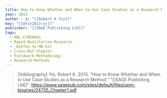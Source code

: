 ```yaml
---
title: How to Know Whether and When to Use Case Studies as a Research Method
year: 2013
author - 1: "[[Robert K Yin]]"
key: "[[@Yin2013-ej]]"
publisher: "[[SAGE Publishing Ltd]]"
tags:
  - RDL-CCME0041
  - Rapid-Qualitative-Research
  - _BibTex-to-MD-Git
  - Cross-Ref-Chapter
  - Fieldwork-Methodology
  - Research-Methods
---
```


> [!bibliography]
> Yin, Robert K. 2013. “How to Know Whether and When to Use Case Studies as a Research Method.” "[[SAGE Publishing Ltd]]". https://www.sagepub.com/sites/default/files/upm-binaries/24735_Chapter1.pdf